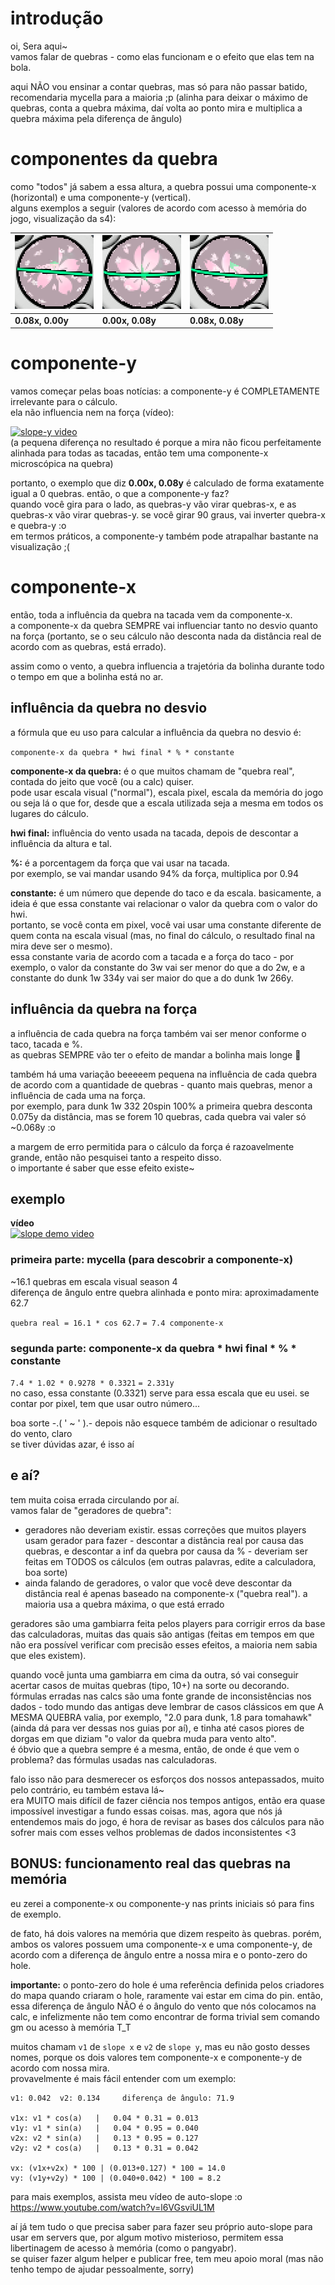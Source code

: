 # introdução

oi, Sera aqui~  
vamos falar de quebras - como elas funcionam e o efeito que elas tem na bola.

aqui NÃO vou ensinar a contar quebras, mas só para não passar batido, recomendaria mycella para a maioria ;p (alinha para deixar o máximo de quebras, conta a quebra máxima, daí volta ao ponto mira e multiplica a quebra máxima pela diferença de ângulo)

# componentes da quebra

como "todos" já sabem a essa altura, a quebra possui uma componente-x (horizontal) e uma componente-y (vertical).  
alguns exemplos a seguir (valores de acordo com acesso à memória do jogo, visualização da s4):

| ![0.08x](0.08x.png) | ![0.08y](0.08y.png) | ![0.08x, 0.08y](0.08x%2C%200.08y.png) |
|-------------|-------------|-|
| **0.08x, 0.00y** | **0.00x, 0.08y** | **0.08x, 0.08y** |

# componente-y

vamos começar pelas boas notícias: a componente-y é COMPLETAMENTE irrelevante para o cálculo.  
ela não influencia nem na força (vídeo):

[![slope-y video](https://img.youtube.com/vi/Yw9XEveIh8w/0.jpg)](https://www.youtube.com/watch?v=Yw9XEveIh8w)  
(a pequena diferença no resultado é porque a mira não ficou perfeitamente alinhada para todas as tacadas, então tem uma componente-x microscópica na quebra)

portanto, o exemplo que diz **0.00x, 0.08y** é calculado de forma exatamente igual a 0 quebras. então, o que a componente-y faz?  
quando você gira para o lado, as quebras-y vão virar quebras-x, e as quebras-x vão virar quebras-y. se você girar 90 graus, vai inverter quebra-x e quebra-y :o  
em termos práticos, a componente-y também pode atrapalhar bastante na visualização ;(

# componente-x

então, toda a influência da quebra na tacada vem da componente-x.  
a componente-x da quebra SEMPRE vai influenciar tanto no desvio quanto na força (portanto, se o seu cálculo não desconta nada da distância real de acordo com as 
quebras, está errado).

assim como o vento, a quebra influencia a trajetória da bolinha durante todo o tempo em que a bolinha está no ar.

## influência da quebra no desvio

a fórmula que eu uso para calcular a influência da quebra no desvio é:

``componente-x da quebra * hwi final * % * constante``

**componente-x da quebra:** é o que muitos chamam de "quebra real", contada do jeito que você (ou a calc) quiser.  
pode usar escala visual ("normal"), escala pixel, escala da memória do jogo ou seja lá o que for, desde que a escala utilizada seja a mesma em todos os lugares do cálculo.

**hwi final:** influência do vento usada na tacada, depois de descontar a influência da altura e tal.

**%:** é a porcentagem da força que vai usar na tacada.  
por exemplo, se vai mandar usando 94% da força, multiplica por 0.94

**constante:** é um número que depende do taco e da escala. basicamente, a ideia é que essa constante vai relacionar o valor da quebra com o valor do hwi.  
portanto, se você conta em pixel, você vai usar uma constante diferente de quem conta na escala visual (mas, no final do cálculo, o resultado final na mira deve ser o mesmo).  
essa constante varia de acordo com a tacada e a força do taco - por exemplo, o valor da constante do 3w vai ser menor do que a do 2w, e a constante do dunk 1w 334y vai ser maior do que a do dunk 1w 266y.

## influência da quebra na força

a influência de cada quebra na força também vai ser menor conforme o taco, tacada e %.  
as quebras SEMPRE vão ter o efeito de mandar a bolinha mais longe 👀

também há uma variação beeeeem pequena na influência de cada quebra de acordo com a quantidade de quebras - quanto mais quebras, menor a influência de cada uma na força.  
por exemplo, para dunk 1w 332 20spin 100% a primeira quebra desconta 0.075y da distância, mas se forem 10 quebras, cada quebra vai valer só ~0.068y :o

a margem de erro permitida para o cálculo da força é razoavelmente grande, então não pesquisei tanto a respeito disso.  
o importante é saber que esse efeito existe~


## exemplo

**vídeo**  
[![slope demo video](https://img.youtube.com/vi/uTjE33t8kxc/0.jpg)](https://www.youtube.com/watch?v=uTjE33t8kxc)

### primeira parte: mycella (para descobrir a componente-x)
~16.1 quebras em escala visual season 4  
diferença de ângulo entre quebra alinhada e ponto mira: aproximadamente 62.7

``quebra real = 16.1 * cos 62.7`` ``= 7.4 componente-x``

### segunda parte: componente-x da quebra * hwi final * % * constante
``7.4 * 1.02 * 0.9278 * 0.3321`` ``= 2.331y``  
no caso, essa constante (0.3321) serve para essa escala que eu usei. se contar por pixel, tem que usar outro número...

boa sorte -.( ' ~ ' ).- depois não esquece também de adicionar o resultado do vento, claro  
se tiver dúvidas azar, é isso aí

## e aí?

tem muita coisa errada circulando por aí.  
vamos falar de "geradores de quebra":
- geradores não deveriam existir. essas correções que muitos players usam gerador para fazer - descontar a distância real por causa das quebras, e descontar a inf da quebra por causa da % - deveriam ser feitas em TODOS os cálculos (em outras palavras, edite a calculadora, boa sorte)
- ainda falando de geradores, o valor que você deve descontar da distância real é apenas baseado na componente-x ("quebra real"). a maioria usa a quebra máxima, o que está errado

geradores são uma gambiarra feita pelos players para corrigir erros da base das calculadoras, muitas das quais são antigas (feitas em tempos em que não era possível verificar com precisão esses efeitos, a maioria nem sabia que eles existem).

quando você junta uma gambiarra em cima da outra, só vai conseguir acertar casos de muitas quebras (tipo, 10+) na sorte ou decorando.  
fórmulas erradas nas calcs são uma fonte grande de inconsistências nos dados - todo mundo das antigas deve lembrar de casos clássicos em que A MESMA QUEBRA valia, por exemplo, "2.0 para dunk, 1.8 para tomahawk" (ainda dá para ver dessas nos guias por aí), e tinha até casos piores de dorgas em que diziam "o valor da quebra muda para vento alto".  
é óbvio que a quebra sempre é a mesma, então, de onde é que vem o problema? das fórmulas usadas nas calculadoras.

falo isso não para desmerecer os esforços dos nossos antepassados, muito pelo contrário, eu também estava lá~  
era MUITO mais difícil de fazer ciência nos tempos antigos, então era quase impossível investigar a fundo essas coisas. mas, agora que nós já entendemos mais do jogo, é hora de revisar as bases dos cálculos para não sofrer mais com esses velhos problemas de dados inconsistentes <3



## BONUS: funcionamento real das quebras na memória

eu zerei a componente-x ou componente-y nas prints iniciais só para fins de exemplo.

de fato, há dois valores na memória que dizem respeito às quebras. porém, ambos os valores possuem uma componente-x e uma componente-y, de acordo com a diferença de ângulo entre a nossa mira e o ponto-zero do hole.

**importante:** o ponto-zero do hole é uma referência definida pelos criadores do mapa quando criaram o hole, raramente vai estar em cima do pin. então, essa diferença de ângulo NÃO é o ângulo do vento que nós colocamos na calc, e infelizmente não tem como encontrar de forma trivial sem comando gm ou acesso à memória T_T

muitos chamam `v1` de `slope x` e `v2` de `slope y`, mas eu não gosto desses nomes, porque os dois valores tem componente-x e componente-y de acordo com nossa mira.  
provavelmente é mais fácil entender com um exemplo:

```
v1: 0.042  v2: 0.134     diferença de ângulo: 71.9

v1x: v1 * cos(a)   |   0.04 * 0.31 = 0.013
v1y: v1 * sin(a)   |   0.04 * 0.95 = 0.040
v2x: v2 * sin(a)   |   0.13 * 0.95 = 0.127
v2y: v2 * cos(a)   |   0.13 * 0.31 = 0.042

vx: (v1x+v2x) * 100 | (0.013+0.127) * 100 = 14.0
vy: (v1y+v2y) * 100 | (0.040+0.042) * 100 = 8.2
```

para mais exemplos, assista meu vídeo de auto-slope :o https://www.youtube.com/watch?v=l6VGsviUL1M

aí já tem tudo o que precisa saber para fazer seu próprio auto-slope para usar em servers que, por algum motivo misterioso, permitem essa libertinagem de acesso à memória (como o pangyabr).  
se quiser fazer algum helper e publicar free, tem meu apoio moral (mas não tenho tempo de ajudar pessoalmente, sorry)

